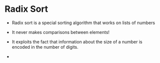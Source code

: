 # Radix Sort

- Radix sort is a special sorting algorithm that works on lists of numbers

- It never makes comparisons between elements!

- It exploits the fact that information about the size of a number is encoded in the number of digits.

-
